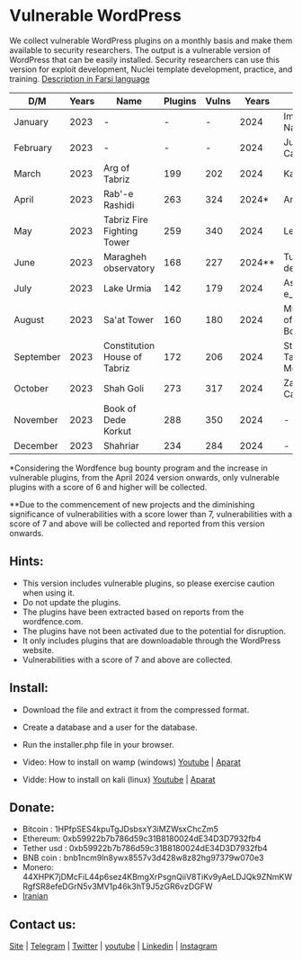 # Vulnerable WordPress
We collect vulnerable WordPress plugins on a monthly basis and make them available to security researchers. The output is a vulnerable version of WordPress that can be easily installed.
Security researchers can use this version for exploit development, Nuclei template development, practice, and training. [Description in Farsi language](https://onhexgroup.ir/tag/%d9%88%d8%b1%d8%af%d9%be%d8%b1%d8%b3-%d8%a2%d8%b3%db%8c%d8%a8-%d9%be%d8%b0%db%8c%d8%b1/)

| D/M       | Years | Name                         | Plugins | Vulns | Years | Name                    | Plugins | Vulns |
| --------- | ----- | ---------------------------- | ------- | ------| ----- | ----------------------- | ------- | ------|
| January   | 2023  | \-                           | \-      | \-    | 2024  | Imadaddin Nasimi        | 171     | 210   |
| February  | 2023  | \-                           | \-      | \-    | 2024  | Jushin Castle           | 214     | 290   |
| March     | 2023  | Arg of Tabriz                | 199     | 202   | 2024  | Kandovan                | 355     | 492   |
| April     | 2023  | Rab'-e Rashidi               | 263     | 324   | 2024* | Arasbaran               | 202     | 267   |
| May       | 2023  | Tabriz Fire Fighting Tower   | 259     | 340   | 2024  | Leylan                  | 181     | 244   |
| June      | 2023  | Maragheh observatory         | 168     | 227   | 2024**| Turkish delight         | 54      | 55    |
| July      | 2023  | Lake Urmia                   | 142     | 179   | 2024  | Ash-e_doogh             | 56      | 56    |
| August    | 2023  | Sa'at Tower                  | 160     | 180   | 2024  |Museum of Ostad Bohtouni | 62      | 61    |
| September | 2023  | Constitution House of Tabriz | 172     | 206   | 2024  |Stone Tark Mosque        | 53      | 51    |
| October   | 2023  | Shah Goli                    | 273     | 317   | 2024  | Zahhak Castl            | 59      | 57    |
| November  | 2023  | Book of Dede Korkut          | 288     | 350   | 2024  | \-                      | \-      | \-    |
| December  | 2023  | Shahriar                     | 234     | 284   | 2024  | \-                      | \-      | \-    |


*Considering the Wordfence bug bounty program and the increase in vulnerable plugins, from the April 2024 version onwards, only vulnerable plugins with a score of 6 and higher will be collected.

**Due to the commencement of new projects and the diminishing significance of vulnerabilities with a score lower than 7, vulnerabilities with a score of 7 and above will be collected and reported from this version onwards.

## Hints:
- This version includes vulnerable plugins, so please exercise caution when using it.
- Do not update the plugins.
- The plugins have been extracted based on reports from the wordfence.com.
- The plugins have not been activated due to the potential for disruption.
- It only includes plugins that are downloadable through the WordPress website.
- Vulnerabilities with a score of 7 and above are collected.

## Install:
- Download the file and extract it from the compressed format.
- Create a database and a user for the database. 
- Run the installer.php file in your browser.

- Video: How to install on wamp (windows) [Youtube](https://www.youtube.com/watch?v=Bee8LZGpFG8) | [Aparat](https://www.aparat.com/v/wXrPU)
- Vidde: How to install on kali (linux) [Youtube](https://www.youtube.com/watch?v=49EghnqsWII) | [Aparat](https://www.aparat.com/v/mfdAs)

## Donate:
- Bitcoin : 1HPfpSES4kpuTgJDsbsxY3iMZWsxChcZm5
- Ethereum: 0xb59922b7b786d59c31B8180024dE34D3D7932fb4
- Tether usd : 0xb59922b7b786d59c31B8180024dE34D3D7932fb4
- BNB coin : bnb1ncm9ln8ywx8557v3d428w8z82hg97379w070e3
- Monero: 44XHPK7jDMcFiL44p6sez4KBmgXrPsgnQiiV8TiKv9yAeLDJQk9ZNmKWRgfSR8efeDGrN5v3MV1p46k3hT9J5zGR6vzDGFW
- [Iranian](https://zil.ink/onhexgroup)

## Contact us:
[Site](https://onhexgroup.ir/) | [Telegram](https://t.me/onhex_ir) | [Twitter](https://twitter.com/onhexgroup) | [youtube](https://www.youtube.com/@onhexgroup) | [Linkedin](https://www.linkedin.com/in/onhex-group/) | [Instagram](https://instagram.com/onhexgroup)
